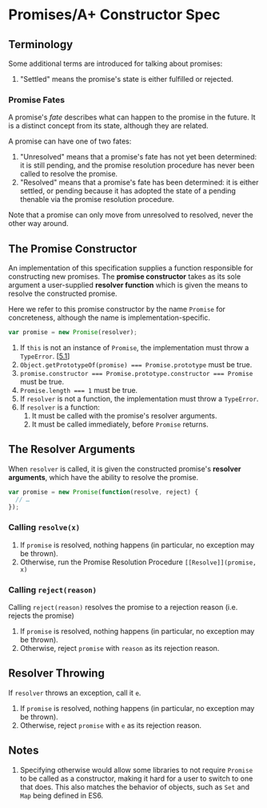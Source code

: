 # Promises/A+ Constructor Spec
## Terminology

Some additional terms are introduced for talking about promises:

1. "Settled" means the promise's state is either fulfilled or rejected.

### Promise Fates

A promise's *fate* describes what can happen to the promise in the future. It is
a distinct concept from its state, although they are related.

A promise can have one of two fates:

1. "Unresolved" means that a promise's fate has not yet been determined: it is still
   pending, and the promise resolution procedure has never been called to resolve the
   promise.
2. "Resolved" means that a promise's fate has been determined: it is either settled, or
   pending because it has adopted the state of a pending thenable via the promise
   resolution procedure.

Note that a promise can only move from unresolved to resolved, never the other way
around.

## The Promise Constructor
An implementation of this specification supplies a function responsible for
constructing new promises. The **promise constructor** takes as its sole argument
a user-supplied **resolver function** which is given the means to resolve the
constructed promise.

Here we refer to this promise constructor by the name `Promise` for concreteness,
although the name is implementation-specific.

```javascript
var promise = new Promise(resolver);
```

1. If `this` is not an instance of `Promise`, the implementation must throw
   a `TypeError`. [[5.1](#notes)]
2. `Object.getPrototypeOf(promise) === Promise.prototype` must be true.
3. `promise.constructor === Promise.prototype.constructor === Promise` must be true.
4. `Promise.length === 1` must be true.
5. If `resolver` is not a function, the implementation must throw a `TypeError`.
6. If `resolver` is a function:
    1. It must be called with the promise's resolver arguments.
    2. It must be called immediately, before `Promise` returns.

## The Resolver Arguments

When `resolver` is called, it is given the constructed promise's **resolver
arguments**, which have the ability to resolve the promise.


```javascript
var promise = new Promise(function(resolve, reject) {
  // …
});
```

### Calling `resolve(x)`

1. If `promise` is resolved, nothing happens (in particular, no exception may be
   thrown).
2. Otherwise, run the Promise Resolution Procedure `[[Resolve]](promise, x)`

### Calling `reject(reason)`

Calling `reject(reason)` resolves the promise to a rejection reason (i.e. rejects the
promise)

1. If `promise` is resolved, nothing happens (in particular, no exception may be
   thrown).
2. Otherwise, reject `promise` with `reason` as its rejection reason.

## Resolver Throwing
If `resolver` throws an exception, call it `e`.

1. If `promise` is resolved, nothing happens (in particular, no exception may be
   thrown).
2. Otherwise, reject `promise` with `e` as its rejection reason.

## Notes

1. Specifying otherwise would allow some libraries to not require `Promise` to be
   called as a constructor, making it hard for a user to switch to one that does.
   This also matches the behavior of objects, such as `Set` and `Map` being defined
   in ES6.
